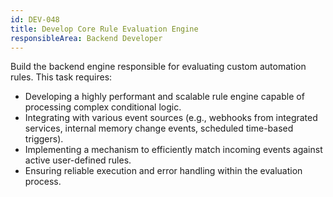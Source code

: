 ```yaml
---
id: DEV-048
title: Develop Core Rule Evaluation Engine
responsibleArea: Backend Developer
---
```

Build the backend engine responsible for evaluating custom automation rules. This task requires:
*   Developing a highly performant and scalable rule engine capable of processing complex conditional logic.
*   Integrating with various event sources (e.g., webhooks from integrated services, internal memory change events, scheduled time-based triggers).
*   Implementing a mechanism to efficiently match incoming events against active user-defined rules.
*   Ensuring reliable execution and error handling within the evaluation process.
